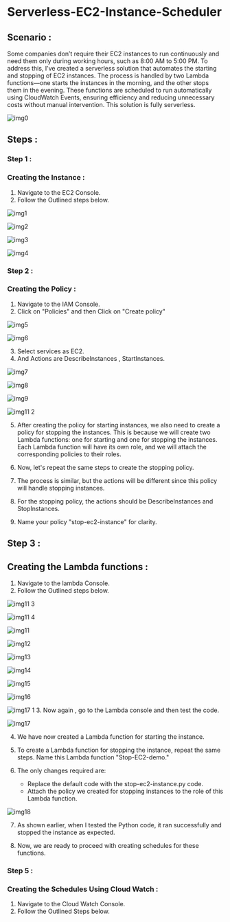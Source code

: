 # Serverless-EC2-Instance-Scheduler

## Scenario :
Some companies don’t require their EC2 instances to run continuously and need them only during working hours, such as 8:00 AM to 5:00 PM. To address this, I’ve created a serverless solution that automates the starting and stopping of EC2 instances. The process is handled by two Lambda functions—one starts the instances in the morning, and the other stops them in the evening. These functions are scheduled to run automatically using CloudWatch Events, ensuring efficiency and reducing unnecessary costs without manual intervention. This solution is fully serverless.


![img0](https://github.com/user-attachments/assets/eedd289b-2061-44b2-a4e6-1a1c5f29ba4c)

## Steps :

### Step 1 :
### Creating the Instance :
1. Navigate to the EC2 Console.
2. Follow the Outlined steps below.

![img1](https://github.com/user-attachments/assets/749c7c75-06b2-4e21-8258-eab91fdb413c)

![img2](https://github.com/user-attachments/assets/c51a4005-f0a1-4cf6-930c-d9a0656c4a7a)

![img3](https://github.com/user-attachments/assets/47dd0531-11db-4ff1-978b-a009df6b79bd)

![img4](https://github.com/user-attachments/assets/28e7e84a-d1b2-4956-a2ac-5d0fef08f069)




### Step 2 :
### Creating the Policy :


1. Navigate to the IAM Console.
2. Click on "Policies" and then Click on "Create policy"

![img5](https://github.com/user-attachments/assets/b685daa1-8829-4a34-a24b-12c4d182422c)

![img6](https://github.com/user-attachments/assets/af576492-4dd2-45ed-8f82-8306a3a72aec)


3. Select services as EC2.
4. And Actions are DescribeInstances , StartInstances.


![img7](https://github.com/user-attachments/assets/6dc18561-0f35-4e93-9bce-206e1986b5d8)

![img8](https://github.com/user-attachments/assets/08c4b7ba-ed30-4349-8205-f9f641c10631)

![img9](https://github.com/user-attachments/assets/00b2b125-725a-4bcf-8661-123e3bf00a3a)

![img11 2](https://github.com/user-attachments/assets/1d9e7f1f-4c12-46da-99f6-2268c6a3ba80)


5. After creating the policy for starting instances, we also need to create a policy for stopping the instances. This is because we will create two Lambda functions: one for starting and one for stopping the instances. Each Lambda function will have its own role, and we will attach the corresponding policies to their roles.

6. Now, let's repeat the same steps to create the stopping policy.

7. The process is similar, but the actions will be different since this policy will handle stopping instances.

8. For the stopping policy, the actions should be DescribeInstances and StopInstances.

9. Name your policy "stop-ec2-instance" for clarity.


## Step 3 :
## Creating the Lambda functions :

1. Navigate to the lambda Console.
2. Follow the Outlined steps below.


![img11 3](https://github.com/user-attachments/assets/0e8f9afa-ad78-4afa-a76e-d6c70a3156dc)

![img11 4](https://github.com/user-attachments/assets/2abf31ab-9634-415e-b33d-6d209dd46cd9)

![img11](https://github.com/user-attachments/assets/e6b84d5e-04ac-4fe6-b669-9c657ff72bd9)

![img12](https://github.com/user-attachments/assets/e42959d8-addd-4114-9c96-bb1a8feb8841)

![img13](https://github.com/user-attachments/assets/00671daa-d28b-4445-b844-5bade4f9554c)

![img14](https://github.com/user-attachments/assets/13c22705-9b2d-4058-b60e-b6865182cf87)

![img15](https://github.com/user-attachments/assets/ebbcce40-10f3-4a66-bdee-dc019b69180b)

![img16](https://github.com/user-attachments/assets/aa57a851-5bcf-437b-802f-d16fa6ce8b41)

![img17 1](https://github.com/user-attachments/assets/1276a719-7147-4345-8c31-22e77dc8a54b)
3. Now again , go to the Lambda console and then test the code.

![img17](https://github.com/user-attachments/assets/743122a8-3fa2-4e29-8d08-0d9397d8bd80)

4. We have now created a Lambda function for starting the instance.

5. To create a Lambda function for stopping the instance, repeat the same steps. Name this Lambda function "Stop-EC2-demo."

6. The only changes required are:

   - Replace the default code with the stop-ec2-instance.py code.
   - Attach the policy we created for stopping instances to the role of this Lambda function.

![img18](https://github.com/user-attachments/assets/8c142496-9dd1-47f2-b453-89f55cd32015)

7. As shown earlier, when I tested the Python code, it ran successfully and stopped the instance as expected.

8. Now, we are ready to proceed with creating schedules for these functions.

   
### Step 5 :
### Creating the Schedules Using Cloud Watch :

1. Navigate to the Cloud Watch Console.
2. Follow the Outlined Steps below.




